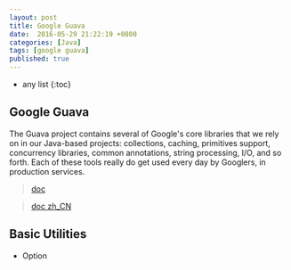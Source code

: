 ```yaml
---
layout: post
title: Google Guava
date:  2016-05-29 21:22:19 +0800
categories: [Java]
tags: [google guava]
published: true
---
```

* any list
{:toc}

## Google Guava

The Guava project contains several of Google's core libraries that we rely on in our Java-based projects: collections, caching, primitives support, 
concurrency libraries, common annotations, string processing, I/O, and so forth. Each of these tools really do get used every day by Googlers, in production services.

> [doc](https://github.com/google/guava/wiki)

> [doc zh_CN](http://ifeve.com/google-guava/)


## Basic Utilities

- Option


